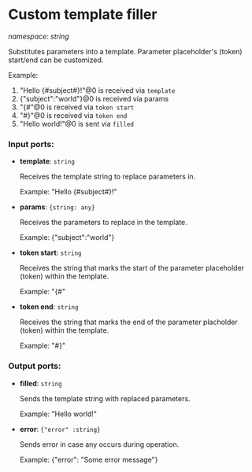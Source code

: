 # Custom template filler

_namespace: string_

Substitutes parameters into a template. Parameter placeholder's (token) start/end can be customized.

Example:

1. "Hello {#subject#}!"@0 is received via `template`
2. {"subject":"world"}@0 is received via params
3. "{#"@0 is received via `token start`
4. "#}"@0 is received via `token end`
5. "Hello world!"@0 is sent via `filled`

### Input ports:

* __template__: ` string `

    Receives the template string to replace parameters in.
    
    Example:
    "Hello {#subject#}!"


* __params__: ` {string: any} `

    Receives the parameters to replace in the template.
    
    Example: 
    {"subject":"world"}


* __token start__: ` string `

    Receives the string that marks the start of the parameter placeholder (token) within the template.
    
    Example:
    "{#"


* __token end__: ` string `

    Receives the string that marks the end of the parameter placholder (token) within the template.
    
    Example:
    "#}"

### Output ports:

* __filled__: ` string `

    Sends the template string with replaced parameters.
    
    Example:
    "Hello world!"


* __error__: ` {"error" :string} `

    Sends error in case any occurs during operation.
    
    Example: 
    {"error": "Some error message"}

